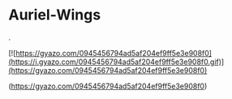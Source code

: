 # Auriel-Wings
.


[![https://gyazo.com/0945456794ad5af204ef9ff5e3e908f0](https://i.gyazo.com/0945456794ad5af204ef9ff5e3e908f0.gif)](https://gyazo.com/0945456794ad5af204ef9ff5e3e908f0)

(https://gyazo.com/0945456794ad5af204ef9ff5e3e908f0)
